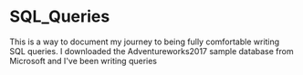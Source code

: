 # SQL_Queries
This is a way to document my journey to being fully comfortable writing SQL queries.
I downloaded the Adventureworks2017 sample database from Microsoft and I've been writing queries
